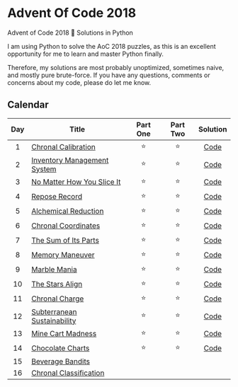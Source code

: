 # Advent Of Code 2018
 Advent of Code 2018 🎄 Solutions in Python

I am using Python to solve the AoC 2018 puzzles, as this is an excellent opportunity for me to learn and master Python finally.

Therefore, my solutions are most probably unoptimized, sometimes naive, and mostly pure brute-force. If you have any questions, comments or concerns about my code, please do let me know.

## Calendar

| Day | Title | Part One | Part Two | Solution |
|:---:|---|:---:|:---:|:---:|
| 1 | [Chronal Calibration](https://adventofcode.com/2018/day/1) | ⭐️ | ⭐️ | [Code](https://github.com/bacinger/AdventOfCode2018/blob/master/day-01.py) |
| 2 | [Inventory Management System](https://adventofcode.com/2018/day/2) | ⭐️ | ⭐️ | [Code](https://github.com/bacinger/AdventOfCode2018/blob/master/day-02.py) |
| 3 | [No Matter How You Slice It](https://adventofcode.com/2018/day/3) | ⭐️ | ⭐️ | [Code](https://github.com/bacinger/AdventOfCode2018/blob/master/day-03.py) |
| 4 | [Repose Record](https://adventofcode.com/2018/day/4) | ⭐️ | ⭐️ | [Code](https://github.com/bacinger/AdventOfCode2018/blob/master/day-04.py) |
| 5 | [Alchemical Reduction](https://adventofcode.com/2018/day/5) | ⭐️ | ⭐️ | [Code](https://github.com/bacinger/AdventOfCode2018/blob/master/day-05.py) |
| 6 | [Chronal Coordinates](https://adventofcode.com/2018/day/6) | ⭐️ | ⭐️ | [Code](https://github.com/bacinger/AdventOfCode2018/blob/master/day-06.py) |
| 7 | [The Sum of Its Parts](https://adventofcode.com/2018/day/7) | ⭐️ | ⭐️ | [Code](https://github.com/bacinger/AdventOfCode2018/blob/master/day-07.py) |
| 8 | [Memory Maneuver](https://adventofcode.com/2018/day/8) | ⭐️ | ⭐️ | [Code](https://github.com/bacinger/AdventOfCode2018/blob/master/day-08.py) |
| 9 | [Marble Mania](https://adventofcode.com/2018/day/9) | ⭐️ | ⭐️ | [Code](https://github.com/bacinger/AdventOfCode2018/blob/master/day-09.py) |
| 10 | [The Stars Align](https://adventofcode.com/2018/day/10) | ⭐️ | ⭐️ | [Code](https://github.com/bacinger/AdventOfCode2018/blob/master/day-10.py) |
| 11 | [Chronal Charge](https://adventofcode.com/2018/day/11) | ⭐️ | ⭐️ | [Code](https://github.com/bacinger/AdventOfCode2018/blob/master/day-11.py) |
| 12 | [Subterranean Sustainability](https://adventofcode.com/2018/day/12) | ⭐️ | ⭐️ | [Code](https://github.com/bacinger/AdventOfCode2018/blob/master/day-12.py) |
| 13 | [Mine Cart Madness](https://adventofcode.com/2018/day/13) | ⭐️ | ⭐️ | [Code](https://github.com/bacinger/AdventOfCode2018/blob/master/day-13.py) |
| 14 | [Chocolate Charts](https://adventofcode.com/2018/day/14) | ⭐️ | ⭐️ | [Code](https://github.com/bacinger/AdventOfCode2018/blob/master/day-14.py) |
| 15 | [Beverage Bandits](https://adventofcode.com/2018/day/15) |  |  |  |
| 16 | [Chronal Classification](https://adventofcode.com/2018/day/16) |  |  |  |